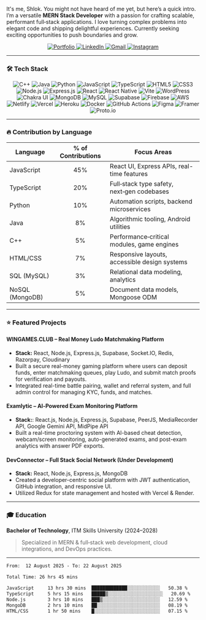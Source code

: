 It's me, Shlok. You might not have heard of me yet, but here’s a quick intro. I’m a versatile **MERN Stack Developer** with a passion for crafting scalable, performant full‑stack applications. I love turning complex problems into elegant code and shipping delightful experiences. Currently seeking exciting opportunities to push boundaries and grow.

<p align="center">
  <a href="http://shlokkadam.netlify.app"> 
  <img src="https://ziadoua.github.io/m3-Markdown-Badges/badges/MyPortfolio/myportfolio2.svg" alt="Portfolio">
</a>
  <a href="https://www.linkedin.com/in/shlok-kadam">
    <img src="https://ziadoua.github.io/m3-Markdown-Badges/badges/LinkedIn/linkedin2.svg" alt="LinkedIn">
  </a>
  <a href="mailto:shlokkadam46@gmail.com">
    <img src="https://ziadoua.github.io/m3-Markdown-Badges/badges/Gmail/gmail2.svg" alt="Gmail">
  </a>
  <a href="https://www.instagram.com/shlokk__.__"> 
    <img src="https://ziadoua.github.io/m3-Markdown-Badges/badges/Instagram/instagram2.svg" alt="Instagram">
  </a>
</p>

---

### 🛠 Tech Stack

<p align="center">
  <!-- Programming Languages -->
  <img src="https://img.shields.io/badge/C%2B%2B-00599C?logo=c%2B%2B&logoColor=white&style=for-the-badge" alt="C++">
  <img src="https://img.shields.io/badge/Java-007396?logo=java&logoColor=white&style=for-the-badge" alt="Java">
  <img src="https://img.shields.io/badge/Python-3776AB?logo=python&logoColor=white&style=for-the-badge" alt="Python">
  <img src="https://img.shields.io/badge/JavaScript-F7DF1E?logo=javascript&logoColor=black&style=for-the-badge" alt="JavaScript">
  <img src="https://img.shields.io/badge/TypeScript-3178C6?logo=typescript&logoColor=white&style=for-the-badge" alt="TypeScript">
  <img src="https://img.shields.io/badge/HTML5-E34F26?logo=html5&logoColor=white&style=for-the-badge" alt="HTML5">
  <img src="https://img.shields.io/badge/CSS3-1572B6?logo=css3&logoColor=white&style=for-the-badge" alt="CSS3">

  <!-- Frameworks & Libraries -->
  <img src="https://img.shields.io/badge/Node.js-339933?logo=node.js&logoColor=white&style=for-the-badge" alt="Node.js">
  <img src="https://img.shields.io/badge/Express.js-000000?logo=express&logoColor=white&style=for-the-badge" alt="Express.js">
  <img src="https://img.shields.io/badge/React-61DAFB?logo=react&logoColor=black&style=for-the-badge" alt="React">
  <img src="https://img.shields.io/badge/React_Native-61DAFB?logo=react&logoColor=black&style=for-the-badge" alt="React Native">
  <img src="https://img.shields.io/badge/Vite-646CFF?logo=vite&logoColor=white&style=for-the-badge" alt="Vite">
  <img src="https://img.shields.io/badge/WordPress-21759B?logo=wordpress&logoColor=white&style=for-the-badge" alt="WordPress">
  <img src="https://img.shields.io/badge/Chakra_UI-319795?logo=chakraui&logoColor=white&style=for-the-badge" alt="Chakra UI">

  <!-- Databases & Backends -->
  <img src="https://img.shields.io/badge/MongoDB-47A248?logo=mongodb&logoColor=white&style=for-the-badge" alt="MongoDB">
  <img src="https://img.shields.io/badge/MySQL-4479A1?logo=mysql&logoColor=white&style=for-the-badge" alt="MySQL">
  <img src="https://img.shields.io/badge/Supabase-3ECF8E?logo=supabase&logoColor=white&style=for-the-badge" alt="Supabase">
  <img src="https://img.shields.io/badge/Firebase-FFCA28?logo=firebase&logoColor=black&style=for-the-badge" alt="Firebase">

  <!-- Cloud & CI/CD -->
  <img src="https://img.shields.io/badge/AWS-232F3E?logo=amazonaws&logoColor=white&style=for-the-badge" alt="AWS">
  <img src="https://img.shields.io/badge/Netlify-00C7B7?logo=netlify&logoColor=white&style=for-the-badge" alt="Netlify">
  <img src="https://img.shields.io/badge/Vercel-000000?logo=vercel&logoColor=white&style=for-the-badge" alt="Vercel">
  <img src="https://img.shields.io/badge/Heroku-6762A6?logo=heroku&logoColor=white&style=for-the-badge" alt="Heroku">
  <img src="https://img.shields.io/badge/Docker-2496ED?logo=docker&logoColor=white&style=for-the-badge" alt="Docker">
  <img src="https://img.shields.io/badge/GitHub_Actions-2088FF?logo=githubactions&logoColor=white&style=for-the-badge" alt="GitHub Actions">

  <!-- Design & Prototyping -->
  <img src="https://img.shields.io/badge/Figma-F24E1E?logo=figma&logoColor=white&style=for-the-badge" alt="Figma">
  <img src="https://img.shields.io/badge/Framer-0055FF?logo=framer&logoColor=white&style=for-the-badge" alt="Framer">
  <img src="https://img.shields.io/badge/Proto.io-FF6A00?logo=proto.io&logoColor=white&style=for-the-badge" alt="Proto.io">
</p>

---

### 🔥 Contribution by Language

| Language     | % of Contributions | Focus Areas                                    |
| ------------ | :----------------: | ----------------------------------------------- |
| JavaScript   | 45%               | React UI, Express APIs, real-time features      |
| TypeScript   | 20%               | Full‑stack type safety, next‑gen codebases      |
| Python       | 10%               | Automation scripts, backend microservices       |
| Java         |  8%               | Algorithmic tooling, Android utilities          |
| C++          |  5%               | Performance‑critical modules, game engines      |
| HTML/CSS     |  7%               | Responsive layouts, accessible design systems   |
| SQL (MySQL)  |  3%               | Relational data modeling, analytics             |
| NoSQL (MongoDB) |  5%             | Document data models, Mongoose ODM              |

---

### ⭐ Featured Projects

#### WINGAMES.CLUB – Real Money Ludo Matchmaking Platform
- **Stack:** React, Node.js, Express.js, Supabase, Socket.IO, Redis, Razorpay, Cloudinary  
- Built a secure real-money gaming platform where users can deposit funds, enter matchmaking queues, play Ludo, and submit match proofs for verification and payouts.
- Integrated real-time battle pairing, wallet and referral system, and full admin control for managing KYC, funds, and matches.

#### Examlytic – AI‑Powered Exam Monitoring Platform
- **Stack:**: React.js, Node.js, Express.js, Supabase, PeerJS, MediaRecorder API, Google Gemini API, MidPipe API
- Built a real-time proctoring system with AI-based cheat detection, webcam/screen monitoring, auto-generated exams, and post-exam analytics with answer PDF exports.  

#### DevConnector – Full Stack Social Network (Under Development)
- **Stack:** React, Node.js, Express.js, MongoDB  
- Created a developer-centric social platform with JWT authentication, GitHub integration, and responsive UI.
- Utilized Redux for state management and hosted with Vercel & Render.


---

### 🎓 Education

**Bachelor of Technology**, ITM Skills University (2024–2028)  
> Specialized in MERN & full‑stack web development, cloud integrations, and DevOps practices.

---

<!--START_SECTION:waka-->
```txt
From:  12 August 2025 - To: 22 August 2025

Total Time: 26 hrs 45 mins

JavaScript     13 hrs 30 mins  █████████████░░░░░░░░░░░░   50.38 %
TypeScript     5 hrs 15 mins   █████▒░░░░░░░░░░░░░░░░░░░░   20.69 %
Node.js        3 hrs 10 mins   ███▒░░░░░░░░░░░░░░░░░░░░░   12.59 %
MongoDB        2 hrs 10 mins   ██░░░░░░░░░░░░░░░░░░░░░░░   08.19 %
HTML/CSS       1 hr 50 mins    █░░░░░░░░░░░░░░░░░░░░░░░░   07.15 %
